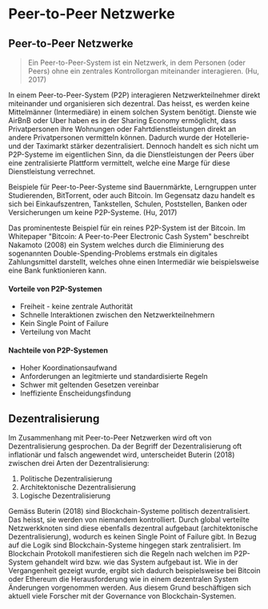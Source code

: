 # Peer-to-Peer Netzwerke

## Peer-to-Peer Netzwerke

> Ein Peer-to-Peer-System ist ein Netzwerk, in dem Personen \(oder Peers\) ohne ein zentrales Kontrollorgan miteinander interagieren. \(Hu, 2017\)

In einem Peer-to-Peer-System \(P2P\) interagieren Netzwerkteilnehmer direkt miteinander und organisieren sich dezentral. Das heisst, es werden keine Mittelmänner \(Intermediäre\) in einem solchen System benötigt. Dienste wie AirBnB oder Uber haben es in der Sharing Economy ermöglicht, dass Privatpersonen ihre Wohnungen oder Fahrtdienstleistungen direkt an andere Privatpersonen vermitteln können. Dadurch wurde der Hotellerie- und der Taximarkt stärker dezentralisiert. Dennoch handelt es sich nicht um P2P-Systeme im eigentlichen Sinn, da die Dienstleistungen der Peers über eine zentralisierte Plattform vermittelt, welche eine Marge für diese Dienstleistung verrechnet. 

Beispiele für Peer-to-Peer-Systeme sind Bauernmärkte, Lerngruppen unter Studierenden, BitTorrent, oder auch Bitcoin. Im Gegensatz dazu handelt es sich bei Einkaufszentren, Tankstellen, Schulen, Poststellen, Banken oder Versicherungen um keine P2P-Systeme. \(Hu, 2017\)

Das prominenteste Beispiel für ein reines P2P-System ist der Bitcoin. Im Whitepaper "Bitcoin: A Peer-to-Peer Electronic Cash System" beschreibt Nakamoto \(2008\) ein System welches durch die Eliminierung des sogenannten Double-Spending-Problems erstmals ein digitales Zahlungsmittel darstellt, welches ohne einen Intermediär wie beispielsweise eine Bank funktionieren kann.

#### Vorteile von P2P-Systemen

* Freiheit - keine zentrale Authorität
* Schnelle Interaktionen zwischen den Netzwerkteilnehmern
* Kein Single Point of Failure
* Verteilung von Macht

#### Nachteile von P2P-Systemen

* Hoher Koordinationsaufwand
* Anforderungen an legitmierte und standardisierte Regeln
* Schwer mit geltenden Gesetzen vereinbar
* Ineffiziente Enscheidungsfindung

## Dezentralisierung

Im Zusammenhang mit Peer-to-Peer Netzwerken wird oft von Dezentralisierung gesprochen. Da der Begriff der Dezentralisierung oft inflationär und falsch angewendet wird, unterscheidet Buterin \(2018\) zwischen drei Arten der Dezentralisierung:

1. Politische Dezentralisierung
2. Architektonische Dezentralisierung
3. Logische Dezentralisierung

Gemäss Buterin \(2018\) sind Blockchain-Systeme politisch dezentralisiert. Das heisst, sie werden von niemandem kontrolliert. Durch global verteilte Netzwerkknoten sind diese ebenfalls dezentral aufgebaut \(architektonische Dezentralisierung\), wodurch es keinen Single Point of Failure gibt. In Bezug auf die Logik sind Blockchain-Systeme hingegen stark zentralisiert. Im Blockchain Protokoll manifestieren sich die Regeln nach welchen im P2P-System gehandelt wird bzw. wie das System aufgebaut ist. Wie in der Vergangenheit gezeigt wurde, ergibt sich dadurch beispielsweise bei Bitcoin oder Ethereum die Herausforderung wie in einem dezentralen System Änderungen vorgenommen werden. Aus diesem Grund beschäftigen sich aktuell viele Forscher mit der Governance von Blockchain-Systemen.  


